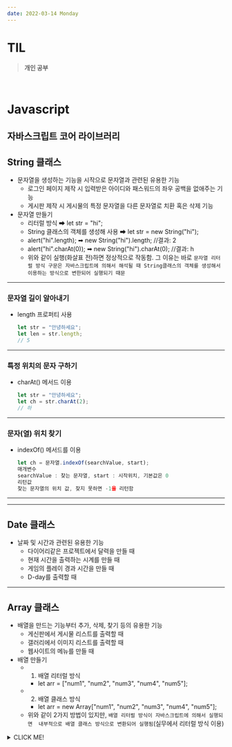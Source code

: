 ```yaml
---
date: 2022-03-14 Monday 
---
```


# TIL

> **개인 공부**
<br />

# Javascript

## 자바스크립트 코어 라이브러리

## String 클래스
- 문자열을 생성하는 기능을 시작으로 문자열과 관련된 유용한 기능
  - 로그인 페이지 제작 시 입력받은 아이디와 패스워드의 좌우 공백을 없애주는 기능
  - 게시판 제작 시 게시물의 특정 문자열을 다른 문자열로 치환 혹은 삭제 기능
- 문자열 만들기
  - 리터럴 방식 ➡ let str = "hi";
  - String 클래스의 객체를 생성해 사용 ➡ let str = new String("hi");
  - alert("hi".length); ➡ new String("hi").length; //결과: 2
  - alert("hi".charAt(0)); ➡ new String("hi").charAt(0); //결과: h
  - 위와 같이 실행(화살표 전)하면 정상적으로 작동함. 그 이유는 바로 `문자열 리터럴 방식 구문은 자바스크립트에 의해서 해석될 때 String클래스의 객체를 생성해서 이용하는 방식으로 변한되어 실행되기 때문`
---

### 문자열 길이 알아내기
- length 프로퍼티 사용
  ```js
  let str = "안녕하세요";
  let len = str.length;
  // 5
  ```
---
### 특정 위치의 문자 구하기
- charAt() 메서드 이용
  ```js
  let str = "안녕하세요";
  let ch = str.charAt(2);
  // 하
  ```
---
### 문자(열) 위치 찾기
- indexOf() 메서드를 이용
  ```js
  let ch = 문자열.indexOf(searchValue, start);
  매개변수
  searchValue : 찾는 문자열, start : 시작위치, 기본값은 0
  리턴값
  찾는 문자열의 위치 값, 찾지 못하면 -1을 리턴함 
  ```

---
---

## Date 클래스
- 날짜 및 시간과 관련된 유용한 기능
  - 다이어리같은 프로젝트에서 달력을 만들 때
  - 현재 시간을 출력하는 시계를 만들 때
  - 게임의 플레이 경과 시간을 만들 때
  - D-day를 출력할 때

---

## Array 클래스
- 배열을 만드는 기능부터 추가, 삭제, 찾기 등의 유용한 기능
  - 게신판에서 게시물 리스트를 출력할 때
  - 갤러리에서 이미지 리스트를 출력할 때
  - 웹사이트의 메뉴를 만들 때
- 배열 만들기
  - 1. 배열 리터럴 방식
    - let arr = ["num1", "num2", "num3", "num4", "num5"];
  - 2. 배열 클래스 방식
    - let arr = new Array["num1", "num2", "num3", "num4", "num5"];
  - 위와 같이 2가지 방법이 있지만,  `배열 리터럴 방식이 자바스크립트에 의해서 실행되면  내부적으로 배열 클래스 방식으로 변환되어 실행됨`(실무에서 리터럴 방식 이용)


<details>
<summary>CLICK ME!</summary>  

- 
</detials>  
 